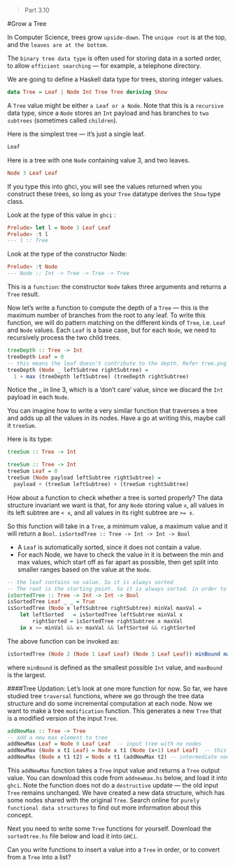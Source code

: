 > Part 3.10

#Grow a Tree

In Computer Science, trees grow `upside-down`. The `unique root`
is at the top, and the `leaves are at the bottom`.

The `binary tree data type` is often used for storing data in a sorted order, to allow `efficient searching` — for example, a telephone directory.

We are going to define a Haskell data type for trees, storing integer values.

```haskell
data Tree = Leaf | Node Int Tree Tree deriving Show
```

A `Tree` value might be either `a Leaf or a Node`. Note that this is a `recursive` data type, since a `Node` stores an `Int` payload and has branches to `two subtrees` (sometimes called `children`).

Here is the simplest tree — it’s just a single leaf.
```md
Leaf
```
Here is a tree with one `Node` containing value 3, and two leaves.

```haskell
Node 3 Leaf Leaf
```

If you type this into ghci, you will see the values returned when you construct these trees, so long as your `Tree` datatype derives the `Show` type class.

Look at the type of this value in `ghci` :

```haskell
Prelude> let l = Node 3 Leaf Leaf
Prelude> :t l
--- l :: Tree
```
Look at the type of the constructor Node:

```haskell
Prelude> :t Node
--- Node :: Int -> Tree -> Tree -> Tree
```

This is a `function`: the constructor `Node` takes three arguments and returns a `Tree` result.

Now let’s write a function to compute the depth of a `Tree` — this is the maximum number of branches from the root to any leaf. To write this function, we will do pattern matching on the different kinds of `Tree`, i.e. `Leaf` and `Node` values. Each `Leaf` is a base case, but for each `Node`, we need to recursively process the two child trees.

```haskell
treeDepth :: Tree -> Int
treeDepth Leaf = 0
-- this means the leaf doesn't contribute to the depth. Refer tree.png for tree structure
treeDepth (Node _ leftSubtree rightSubtree) = 
  1 + max (treeDepth leftSubtree) (treeDepth rightSubtree)
```
Notice the _ in line 3, which is a ‘don’t care’ value, since we discard the `Int` payload in each `Node`.

You can imagine how to write a very similar function that traverses a tree and adds up all the values in its nodes. Have a go at writing this, maybe call it `treeSum`.

Here is its type:
```haskell
treeSum :: Tree -> Int
```

```haskell
treeSum :: Tree -> Int
treeSum Leaf = 0
treeSum (Node payload leftSubtree rightSubtree) = 
  payload + (treeSum leftSubtree) + (treeSum rightSubtree) 
```

How about a function to check whether a tree is sorted properly? The data structure invariant we want is that, for any `Node` storing value `x`, all values in its left subtree are `< x`, and all values in its right subtree are `>= x`.

So this function will take in a `Tree`, a minimum value, a maximum value and it will return a `Bool`. `isSortedTree :: Tree -> Int -> Int -> Bool`

* A `Leaf` is automatically sorted, since it does not contain a value. 
* For each Node, we have to check the value in it is between the min and max values, which start off as far apart as possible, then get split into smaller ranges based on the value at the `Node`.

```haskell
-- the leaf contains no value. So it is always sorted
-- The root is the starting point. So it is always sorted. in order to reproduce a True condition, we compare the root's payload with int-min and int-max values
isSortedTree :: Tree -> Int -> Int -> Bool
isSortedTree Leaf _ _ = True
isSortedTree (Node x leftSubtree rightSubtree) minVal maxVal =
    let leftSorted   = isSortedTree leftSubtree minVal x
        rightSorted = isSortedTree rightSubtree x maxVal
    in x >= minVal && x< maxVal && leftSorted && rightSorted
```

The above function can be invoked as:

```haskell
isSortedTree (Node 2 (Node 1 Leaf Leaf) (Node 3 Leaf Leaf)) minBound maxBound
```

where `minBound` is defined as the smallest possible `Int` value, and `maxBound` is the largest.

####Tree Updation:
Let’s look at one more function for now. So far, we have studied tree `traversal` functions, where we go through the tree data structure and do some incremental computation at each node. Now we want to make a tree `modification` function. This generates a new `Tree` that is a modified version of the input `Tree`.

```haskell
addNewMax :: Tree -> Tree
-- add a new max element to tree
addNewMax Leaf = Node 0 Leaf Leaf  -- input tree with no nodes
addNewMax (Node x t1 Leaf) = Node x t1 (Node (x+1) Leaf Leaf)  -- this is the rightmost Node
addNewMax (Node x t1 t2) = Node x t1 (addNewMax t2) -- intermediate node, go down right subtree
```

This `addNewMax` function takes a `Tree` input value and returns a `Tree` output value. You can download this code from `addnewmax.hs` below, and load it into `ghci`. Note the function does not do a `destructive` update — the old input `Tree` remains unchanged. We have created a new data structure, which has some nodes shared with the original `Tree`. Search online for `purely functional data structures` to find out more information about this concept.

Next you need to write some `Tree` functions for yourself. Download the `sortedtree.hs` file below and load it into `GHCi`. 

Can you write functions to insert a value into a `Tree` in order, or to convert from a `Tree` into a list?
